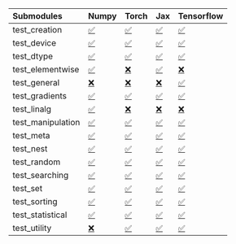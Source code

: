 | Submodules        | Numpy                                                                                                                           | Torch                                                                                                                           | Jax                                                                                                                             | Tensorflow                                                                                                                      |
|:------------------|:--------------------------------------------------------------------------------------------------------------------------------|:--------------------------------------------------------------------------------------------------------------------------------|:--------------------------------------------------------------------------------------------------------------------------------|:--------------------------------------------------------------------------------------------------------------------------------|
| test_creation     | <a href="https://github.com/unifyai/ivy/runs/8181959775?check_suite_focus=true" rel="noopener noreferrer" target="_blank">✅</a> | <a href="https://github.com/unifyai/ivy/runs/8181960709?check_suite_focus=true" rel="noopener noreferrer" target="_blank">✅</a> | <a href="https://github.com/unifyai/ivy/runs/8181961888?check_suite_focus=true" rel="noopener noreferrer" target="_blank">✅</a> | <a href="https://github.com/unifyai/ivy/runs/8181962826?check_suite_focus=true" rel="noopener noreferrer" target="_blank">✅</a> |
| test_device       | <a href="https://github.com/unifyai/ivy/runs/8181959818?check_suite_focus=true" rel="noopener noreferrer" target="_blank">✅</a> | <a href="https://github.com/unifyai/ivy/runs/8181960750?check_suite_focus=true" rel="noopener noreferrer" target="_blank">✅</a> | <a href="https://github.com/unifyai/ivy/runs/8181961925?check_suite_focus=true" rel="noopener noreferrer" target="_blank">✅</a> | <a href="https://github.com/unifyai/ivy/runs/8181962896?check_suite_focus=true" rel="noopener noreferrer" target="_blank">✅</a> |
| test_dtype        | <a href="https://github.com/unifyai/ivy/runs/8181959871?check_suite_focus=true" rel="noopener noreferrer" target="_blank">✅</a> | <a href="https://github.com/unifyai/ivy/runs/8181960800?check_suite_focus=true" rel="noopener noreferrer" target="_blank">✅</a> | <a href="https://github.com/unifyai/ivy/runs/8181961953?check_suite_focus=true" rel="noopener noreferrer" target="_blank">✅</a> | <a href="https://github.com/unifyai/ivy/runs/8181962946?check_suite_focus=true" rel="noopener noreferrer" target="_blank">✅</a> |
| test_elementwise  | <a href="https://github.com/unifyai/ivy/runs/8181959919?check_suite_focus=true" rel="noopener noreferrer" target="_blank">✅</a> | <a href="https://github.com/unifyai/ivy/runs/8181960834?check_suite_focus=true" rel="noopener noreferrer" target="_blank">❌</a> | <a href="https://github.com/unifyai/ivy/runs/8181962007?check_suite_focus=true" rel="noopener noreferrer" target="_blank">✅</a> | <a href="https://github.com/unifyai/ivy/runs/8181962998?check_suite_focus=true" rel="noopener noreferrer" target="_blank">❌</a> |
| test_general      | <a href="https://github.com/unifyai/ivy/runs/8181959980?check_suite_focus=true" rel="noopener noreferrer" target="_blank">❌</a> | <a href="https://github.com/unifyai/ivy/runs/8181960878?check_suite_focus=true" rel="noopener noreferrer" target="_blank">❌</a> | <a href="https://github.com/unifyai/ivy/runs/8181962048?check_suite_focus=true" rel="noopener noreferrer" target="_blank">❌</a> | <a href="https://github.com/unifyai/ivy/runs/8181963054?check_suite_focus=true" rel="noopener noreferrer" target="_blank">✅</a> |
| test_gradients    | <a href="https://github.com/unifyai/ivy/runs/8181960049?check_suite_focus=true" rel="noopener noreferrer" target="_blank">✅</a> | <a href="https://github.com/unifyai/ivy/runs/8181960925?check_suite_focus=true" rel="noopener noreferrer" target="_blank">✅</a> | <a href="https://github.com/unifyai/ivy/runs/8181962089?check_suite_focus=true" rel="noopener noreferrer" target="_blank">✅</a> | <a href="https://github.com/unifyai/ivy/runs/8181963111?check_suite_focus=true" rel="noopener noreferrer" target="_blank">✅</a> |
| test_linalg       | <a href="https://github.com/unifyai/ivy/runs/8181960132?check_suite_focus=true" rel="noopener noreferrer" target="_blank">✅</a> | <a href="https://github.com/unifyai/ivy/runs/8181960973?check_suite_focus=true" rel="noopener noreferrer" target="_blank">❌</a> | <a href="https://github.com/unifyai/ivy/runs/8181962126?check_suite_focus=true" rel="noopener noreferrer" target="_blank">❌</a> | <a href="https://github.com/unifyai/ivy/runs/8181963176?check_suite_focus=true" rel="noopener noreferrer" target="_blank">❌</a> |
| test_manipulation | <a href="https://github.com/unifyai/ivy/runs/8181960233?check_suite_focus=true" rel="noopener noreferrer" target="_blank">✅</a> | <a href="https://github.com/unifyai/ivy/runs/8181961023?check_suite_focus=true" rel="noopener noreferrer" target="_blank">✅</a> | <a href="https://github.com/unifyai/ivy/runs/8181962162?check_suite_focus=true" rel="noopener noreferrer" target="_blank">✅</a> | <a href="https://github.com/unifyai/ivy/runs/8181963217?check_suite_focus=true" rel="noopener noreferrer" target="_blank">✅</a> |
| test_meta         | <a href="https://github.com/unifyai/ivy/runs/8181960303?check_suite_focus=true" rel="noopener noreferrer" target="_blank">✅</a> | <a href="https://github.com/unifyai/ivy/runs/8181961081?check_suite_focus=true" rel="noopener noreferrer" target="_blank">✅</a> | <a href="https://github.com/unifyai/ivy/runs/8181962243?check_suite_focus=true" rel="noopener noreferrer" target="_blank">✅</a> | <a href="https://github.com/unifyai/ivy/runs/8181963273?check_suite_focus=true" rel="noopener noreferrer" target="_blank">✅</a> |
| test_nest         | <a href="https://github.com/unifyai/ivy/runs/8181960375?check_suite_focus=true" rel="noopener noreferrer" target="_blank">✅</a> | <a href="https://github.com/unifyai/ivy/runs/8181961137?check_suite_focus=true" rel="noopener noreferrer" target="_blank">✅</a> | <a href="https://github.com/unifyai/ivy/runs/8181962319?check_suite_focus=true" rel="noopener noreferrer" target="_blank">✅</a> | <a href="https://github.com/unifyai/ivy/runs/8181963338?check_suite_focus=true" rel="noopener noreferrer" target="_blank">✅</a> |
| test_random       | <a href="https://github.com/unifyai/ivy/runs/8181960450?check_suite_focus=true" rel="noopener noreferrer" target="_blank">✅</a> | <a href="https://github.com/unifyai/ivy/runs/8181961217?check_suite_focus=true" rel="noopener noreferrer" target="_blank">✅</a> | <a href="https://github.com/unifyai/ivy/runs/8181962383?check_suite_focus=true" rel="noopener noreferrer" target="_blank">✅</a> | <a href="https://github.com/unifyai/ivy/runs/8181963419?check_suite_focus=true" rel="noopener noreferrer" target="_blank">✅</a> |
| test_searching    | <a href="https://github.com/unifyai/ivy/runs/8181960504?check_suite_focus=true" rel="noopener noreferrer" target="_blank">✅</a> | <a href="https://github.com/unifyai/ivy/runs/8181961646?check_suite_focus=true" rel="noopener noreferrer" target="_blank">✅</a> | <a href="https://github.com/unifyai/ivy/runs/8181962466?check_suite_focus=true" rel="noopener noreferrer" target="_blank">✅</a> | <a href="https://github.com/unifyai/ivy/runs/8181963478?check_suite_focus=true" rel="noopener noreferrer" target="_blank">✅</a> |
| test_set          | <a href="https://github.com/unifyai/ivy/runs/8181960547?check_suite_focus=true" rel="noopener noreferrer" target="_blank">✅</a> | <a href="https://github.com/unifyai/ivy/runs/8181961692?check_suite_focus=true" rel="noopener noreferrer" target="_blank">✅</a> | <a href="https://github.com/unifyai/ivy/runs/8181962541?check_suite_focus=true" rel="noopener noreferrer" target="_blank">✅</a> | <a href="https://github.com/unifyai/ivy/runs/8181963545?check_suite_focus=true" rel="noopener noreferrer" target="_blank">✅</a> |
| test_sorting      | <a href="https://github.com/unifyai/ivy/runs/8181960593?check_suite_focus=true" rel="noopener noreferrer" target="_blank">✅</a> | <a href="https://github.com/unifyai/ivy/runs/8181961749?check_suite_focus=true" rel="noopener noreferrer" target="_blank">✅</a> | <a href="https://github.com/unifyai/ivy/runs/8181962630?check_suite_focus=true" rel="noopener noreferrer" target="_blank">✅</a> | <a href="https://github.com/unifyai/ivy/runs/8181963622?check_suite_focus=true" rel="noopener noreferrer" target="_blank">✅</a> |
| test_statistical  | <a href="https://github.com/unifyai/ivy/runs/8181960631?check_suite_focus=true" rel="noopener noreferrer" target="_blank">✅</a> | <a href="https://github.com/unifyai/ivy/runs/8181961802?check_suite_focus=true" rel="noopener noreferrer" target="_blank">✅</a> | <a href="https://github.com/unifyai/ivy/runs/8181962691?check_suite_focus=true" rel="noopener noreferrer" target="_blank">✅</a> | <a href="https://github.com/unifyai/ivy/runs/8181963699?check_suite_focus=true" rel="noopener noreferrer" target="_blank">✅</a> |
| test_utility      | <a href="https://github.com/unifyai/ivy/runs/8181960668?check_suite_focus=true" rel="noopener noreferrer" target="_blank">❌</a> | <a href="https://github.com/unifyai/ivy/runs/8181961856?check_suite_focus=true" rel="noopener noreferrer" target="_blank">✅</a> | <a href="https://github.com/unifyai/ivy/runs/8181962756?check_suite_focus=true" rel="noopener noreferrer" target="_blank">✅</a> | <a href="https://github.com/unifyai/ivy/runs/8181963759?check_suite_focus=true" rel="noopener noreferrer" target="_blank">✅</a> |